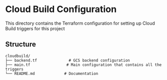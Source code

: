 # Cloud Build Configuration

This directory contains the Terraform configuration for setting up Cloud Build triggers for this project

## Structure

```
cloudbuild/
├── backend.tf              # GCS backend configuration
├── main.tf                # Main configuration that contains all the triggers
└── README.md             # Documentation
```
